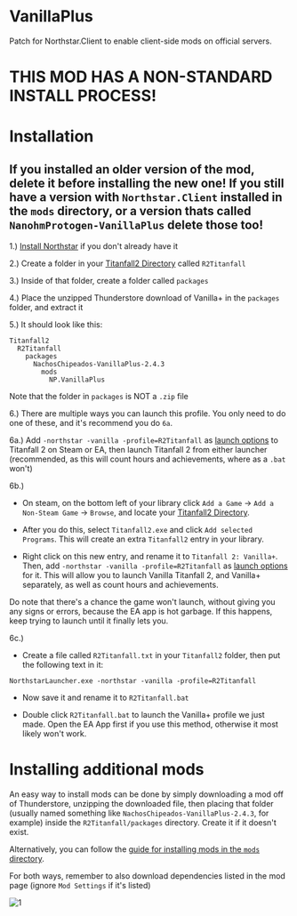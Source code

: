 # VanillaPlus
Patch for Northstar.Client to enable client-side mods on official servers.

# THIS MOD HAS A NON-STANDARD INSTALL PROCESS!

# Installation

## If you installed an older version of the mod, delete it before installing the new one! If you still have a version with `Northstar.Client` installed in the `mods` directory, or a version thats called `NanohmProtogen-VanillaPlus` delete those too!

1.) [Install Northstar](https://docs.northstar.tf/Wiki/installing-northstar/basic-setup/) if you don't already have it

2.) Create a folder in your [Titanfall2 Directory](https://docs.northstar.tf/Wiki/installing-northstar/troubleshooting/#finding-game-location) called `R2Titanfall`

3.) Inside of that folder, create a folder called `packages`

4.) Place the unzipped Thunderstore download of Vanilla+ in the `packages` folder, and extract it

5.) It should look like this:
```
Titanfall2
  R2Titanfall
    packages
      NachosChipeados-VanillaPlus-2.4.3
        mods
          NP.VanillaPlus
```

Note that the folder in `packages` is NOT a `.zip` file

6.) There are multiple ways you can launch this profile. You only need to do one of these, and it's recommend you do `6a`.

6a.) Add `-northstar -vanilla -profile=R2Titanfall` as [launch options](https://docs.northstar.tf/Wiki/installing-northstar/troubleshooting/#adding-launch-options) to Titanfall 2 on Steam or EA, then launch Titanfall 2 from either launcher (recommended, as this will count hours and achievements, where as a `.bat` won't)

6b.)
- On steam, on the bottom left of your library click `Add a Game` -> `Add a Non-Steam Game` -> `Browse`, and locate your [Titanfall2 Directory](https://docs.northstar.tf/Wiki/installing-northstar/troubleshooting/#finding-game-location). 

- After you do this, select `Titanfall2.exe` and click `Add selected Programs`. This will create an extra `Titanfall2` entry in your library.

- Right click on this new entry, and rename it to `Titanfall 2: Vanilla+`. Then, add `-northstar -vanilla -profile=R2Titanfall` as [launch options](https://docs.northstar.tf/Wiki/installing-northstar/troubleshooting/#adding-launch-options) for it. This will allow you to launch Vanilla Titanfall 2, and Vanilla+ separately, as well as count hours and achievements.

Do note that there's a chance the game won't launch, without giving you any signs or errors, because the EA app is hot garbage. If this happens, keep trying to launch until it finally lets you.

6c.)
- Create a file called `R2Titanfall.txt` in your `Titanfall2` folder, then put the following text in it:
```
NorthstarLauncher.exe -northstar -vanilla -profile=R2Titanfall
```
- Now save it and rename it to `R2Titanfall.bat`

- Double click `R2Titanfall.bat` to launch the Vanilla+ profile we just made. Open the EA App first if you use this method, otherwise it most likely won't work.

# Installing additional mods

An easy way to install mods can be done by simply downloading a mod off of Thunderstore, unzipping the downloaded file, then placing that folder (usually named something like `NachosChipeados-VanillaPlus-2.4.3`, for example) inside the `R2Titanfall/packages` directory. Create it if it doesn't exist.

Alternatively, you can follow the [guide for installing mods in the `mods` directory](https://docs.northstar.tf/Wiki/installing-northstar/manual-installation/#installing-northstar-mods-manually).

For both ways, remember to also download dependencies listed in the mod page (ignore `Mod Settings` if it's listed)

![1](https://docs.northstar.tf/Wiki/images/manual-mod-install.png)

